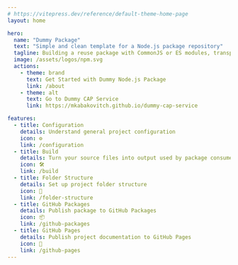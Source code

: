 ```yaml
---
# https://vitepress.dev/reference/default-theme-home-page
layout: home

hero:
  name: "Dummy Package"
  text: "Simple and clean template for a Node.js package repository"
  tagline: Building a reuse package with CommonJS or ES modules, transpiling source code, publishing build output to GitHub Packages and providing project documentation with GitHub Pages.
  image: /assets/logos/npm.svg  
  actions:
    - theme: brand
      text: Get Started with Dummy Node.js Package
      link: /about
    - theme: alt
      text: Go to Dummy CAP Service
      link: https://mkabakovitch.github.io/dummy-cap-service

features:
  - title: Configuration
    details: Understand general project configuration
    icon: ⚙️
    link: /configuration
  - title: Build
    details: Turn your source files into output used by package consumers
    icon: 🛠️
    link: /build
  - title: Folder Structure
    details: Set up project folder structure
    icon: 📂
    link: /folder-structure
  - title: GitHub Packages
    details: Publish package to GitHub Packages
    icon: 📦
    link: /github-packages
  - title: GitHub Pages
    details: Publish project documentation to GitHub Pages
    icon: 📄
    link: /github-pages
---
```


